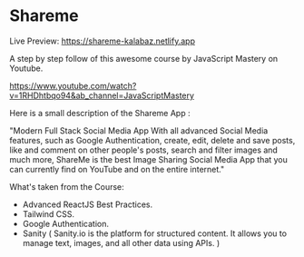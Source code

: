 # Shareme

Live Preview: https://shareme-kalabaz.netlify.app

A step by step follow of this awesome course by JavaScript Mastery on Youtube.

https://www.youtube.com/watch?v=1RHDhtbqo94&ab_channel=JavaScriptMastery

Here is a small description of the Shareme App  : 

"Modern Full Stack Social Media App With all advanced Social Media features, such as Google Authentication, create, edit, delete and save posts, like and comment on other people's posts, search and filter images and much more, ShareMe is the best Image Sharing Social Media App that you can currently find on YouTube and on the entire internet."

What's taken from the Course:
  - Advanced ReactJS Best Practices.
  - Tailwind CSS.
  - Google Authentication.
  - Sanity ( Sanity.io is the platform for structured content. It allows you to manage text, images, and all other data using APIs. )

